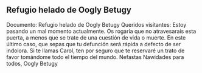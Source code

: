 ## Refugio helado de Oogly Betugy
Documento: Refugio helado de Oogly Betugy
Queridos visitantes:
Estoy pasando un mal momento actualmente. Os rogaría que no atravesarais esta puerta, a menos que se trate de una cuestión de vida o muerte. En este último caso, que sepas que tu defunción será rápida a defecto de ser indolora.
Si te llamas Carol, ten por seguro que te reservaré un trato de favor tomándome todo el tiempo del mundo.
Nefastas Nawidades para todos,
Oogly Betugy
